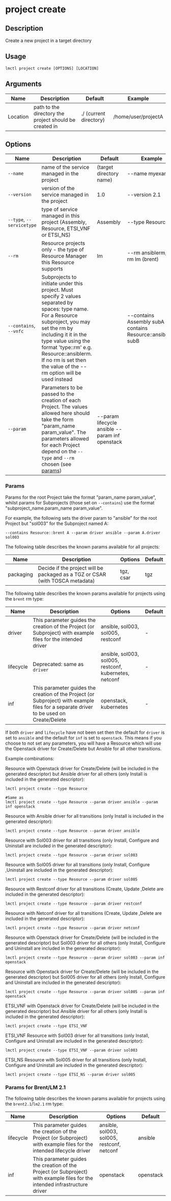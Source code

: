# project create

## Description

Create a new project in a target directory

## Usage

```
lmctl project create [OPTIONS] [LOCATION]
```

## Arguments

| Name     | Description                                            | Default                | Example             |
| -------- | ------------------------------------------------------ | ---------------------- | ------------------- |
| Location | path to the directory the project should be created in | ./ (current directory) | /home/user/projectA |

## Options

| Name                      | Description                                                                                                                                                                                                                                                                                                         | Default                 | Example                                                      |
| ------------------------- | ------------------------------------------------------------------------------------------------------------------------------------------------------------------------------------------------------------------------------------------------------------------------------------------------------------------- | ----------------------- | ------------------------------------------------------------ |
| `--name`                  | name of the service managed in the project                                                                                                                                                                                                                                                                          | (target directory name) | --name myexample                                             |
| `--version`               | version of the service managed in the project                                                                                                                                                                                                                                                                       | 1.0                     | --version 2.1                                                |
| `--type`, `--servicetype` | type of service managed in this project (Assembly, Resource, ETSI_VNF or ETSI_NS)                                                                                               | Assembly                | --type Resource                                              |
| `--rm`                    | Resource projects only - the type of Resource Manager this Resource supports                                                                                                                                                                                                                                        | lm                      | --rm ansiblerm, --rm lm (brent)                              |
| `--contains`, `--vnfc`    | Subprojects to initiate under this project. Must specify 2 values separated by spaces: type name. For a Resource subproject, you may set the rm by including it it in the type value using the format \'type::rm\' e.g. Resource::ansiblerm. If no rm is set then the value of the --rm option will be used instead |                         | --contains Assembly subA --contains Resource::ansiblerm subB |
| `--param` | Parameters to be passed to the creation of each Project. The values allowed here should take the form "param_name param_value". The parameters allowed for each Project depend on the `--type` and `--rm` chosen (see [params](#params)) | --param lifecycle ansible --param inf openstack |

### Params

Params for the root Project take the format "param_name param_value", whilst params for Subprojects (those set on `--contains`) use the format "subproject_name.param_name param_value". 

For example, the following sets the driver param to "ansible" for the root Project but "sol003" for the Subproject named A:

```
--contains Resource::brent A --param driver ansible --param A.driver sol003

```

The following table describes the known params available for all projects: 

| Name | Description | Options | Default | 
| ---- | ---- | --- | --- |
| packaging | Decide if the project will be packaged as a TGZ or CSAR (with TOSCA metadata) | tgz, csar | tgz |

The following table describes the known params available for projects using the `brent` rm type: 

| Name | Description | Options                              | Default | 
| ---- | ---- |------------------------------------------------| --- |
| driver | This parameter guides the creation of the Project (or Subproject) with example files for the intended driver | ansible, sol003, sol005, restconf              | - |
| lifecycle | Deprecated: same as `driver` | ansible, sol003, sol005, restconf, kubernetes, netconf | - |
| inf | This parameter guides the creation of the Project (or Subproject) with example files for a separate driver to be used on Create/Delete | openstack, kubernetes                | - |

If both `driver` and `lifecycle` have not been set then the default for `driver` is set to `ansible` and the default for `inf` is set to `openstack`. This means if you choose to not set any parameters, you will have a Resource which will use the Openstack driver for Create/Delete but Ansible for all other transitions.

Example combinations:

Resource with Openstack driver for Create/Delete (will be included in the generated descriptor) but Ansible driver for all others (only Install is included in the generated descriptor):
```
lmctl project create --type Resource

#Same as
lmctl project create --type Resource --param driver ansible --param inf openstack
```

Resource with Ansible driver for all transitions (only Install is included in the generated descriptor):
```
lmctl project create --type Resource --param driver ansible
```

Resource with Sol003 driver for all transitions (only Install, Configure and Uninstall are included in the generated descriptor):
```
lmctl project create --type Resource --param driver sol003
```

Resource with Sol005 driver for all transitions (only Install, Configure ,Uninstall are included in the generated descriptor):
```
lmctl project create --type Resource --param driver sol005
```

Resource with Restconf driver for all transitions (Create, Update ,Delete are included in the generated descriptor):
```
lmctl project create --type Resource --param driver restconf
```

Resource with Netconf driver for all transitions (Create, Update ,Delete are included in the generated descriptor):
```
lmctl project create --type Resource --param driver netconf
```

Resource with Openstack driver for Create/Delete (will be included in the generated descriptor) but Sol003 driver for all others (only Install, Configure and Uninstall are included in the generated descriptor):
```
lmctl project create --type Resource --param driver sol003 --param inf openstack
```

Resource with Openstack driver for Create/Delete (will be included in the generated descriptor) but Sol005 driver for all others (only Install, Configure and Uninstall are included in the generated descriptor):
```
lmctl project create --type Resource --param driver sol005 --param inf openstack
```


ETSI_VNF with Openstack driver for Create/Delete (will be included in the generated descriptor) but Ansible driver for all others (only Install is included in the generated descriptor):
```
lmctl project create --type ETSI_VNF
```

ETSI_VNF Resource with Sol003 driver for all transitions (only Install, Configure and Uninstall are included in the generated descriptor):
```
lmctl project create --type ETSI_VNF --param driver sol003
```

ETSI_NS Resource with Sol005 driver for all transitions (only Install, Configure and Uninstall are included in the generated descriptor):
```
lmctl project create --type ETSI_NS --param driver sol005
```

### Params for Brent/LM 2.1
The following table describes the known params available for projects using the `brent2.1`/`lm2.1` rm type: 

| Name | Description | Options                 | Default | 
| ---- | ---- |----------------------------------------| --- |
| lifecycle | This parameter guides the creation of the Project (or Subproject) with example files for the intended lifecycle driver | ansible, sol003, sol005, restconf, netconf | ansible |
| inf | This parameter guides the creation of the Project (or Subproject) with example files for the intended infrastructure driver | openstack               | openstack |

